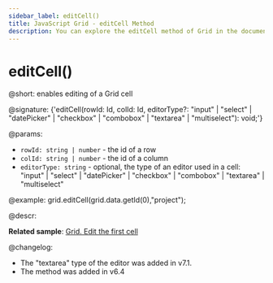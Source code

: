 ```yaml
---
sidebar_label: editCell()
title: JavaScript Grid - editCell Method 
description: You can explore the editCell method of Grid in the documentation of the DHTMLX JavaScript UI library. Browse developer guides and API reference, try out code examples and live demos, and download a free 30-day evaluation version of DHTMLX Suite 7.
---
```


# editCell()

@short: enables editing of a Grid cell

@signature: {'editCell(rowId: Id, colId: Id, editorType?: "input" | "select" | "datePicker" | "checkbox" | "combobox" | "textarea" | "multiselect"): void;'}

@params:
- `rowId: string | number` - the id of a row
- `colId: string | number` - the id of a column
- `editorType: string` - optional, the type of an editor used in a cell: "input" | "select" | "datePicker" | "checkbox" | "combobox" | "textarea" | "multiselect"

@example:
grid.editCell(grid.data.getId(0),"project");

@descr:

**Related sample**: [Grid. Edit the first cell](https://snippet.dhtmlx.com/pqbax5vs)

@changelog:

- The "textarea" type of the editor was added in v7.1.
- The method was added in v6.4

[comment]: # (@related: grid/usage.md#editing-data)

[comment]: # (@relatedapi: grid/api/grid_editend_method.md)